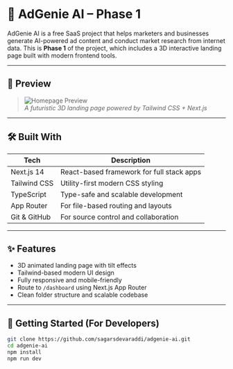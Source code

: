 # 🚀 AdGenie AI – Phase 1

AdGenie AI is a free SaaS project that helps marketers and businesses generate AI-powered ad content and conduct market research from internet data. This is **Phase 1** of the project, which includes a 3D interactive landing page built with modern frontend tools.

---

## 📸 Preview

> ![Homepage Preview](./preview.png)  
> _A futuristic 3D landing page powered by Tailwind CSS + Next.js_

---

## 🛠️ Built With

| Tech       | Description                                |
|------------|--------------------------------------------|
| Next.js 14 | React-based framework for full stack apps  |
| Tailwind CSS | Utility-first modern CSS styling         |
| TypeScript | Type-safe and scalable development         |
| App Router | For file-based routing and layouts         |
| Git & GitHub | For source control and collaboration     |

---

## ✨ Features

- 3D animated landing page with tilt effects  
- Tailwind-based modern UI design  
- Fully responsive and mobile-friendly  
- Route to `/dashboard` using Next.js App Router  
- Clean folder structure and scalable codebase  

---

## 🚀 Getting Started (For Developers)

```bash
git clone https://github.com/sagarsdevaraddi/adgenie-ai.git
cd adgenie-ai
npm install
npm run dev
